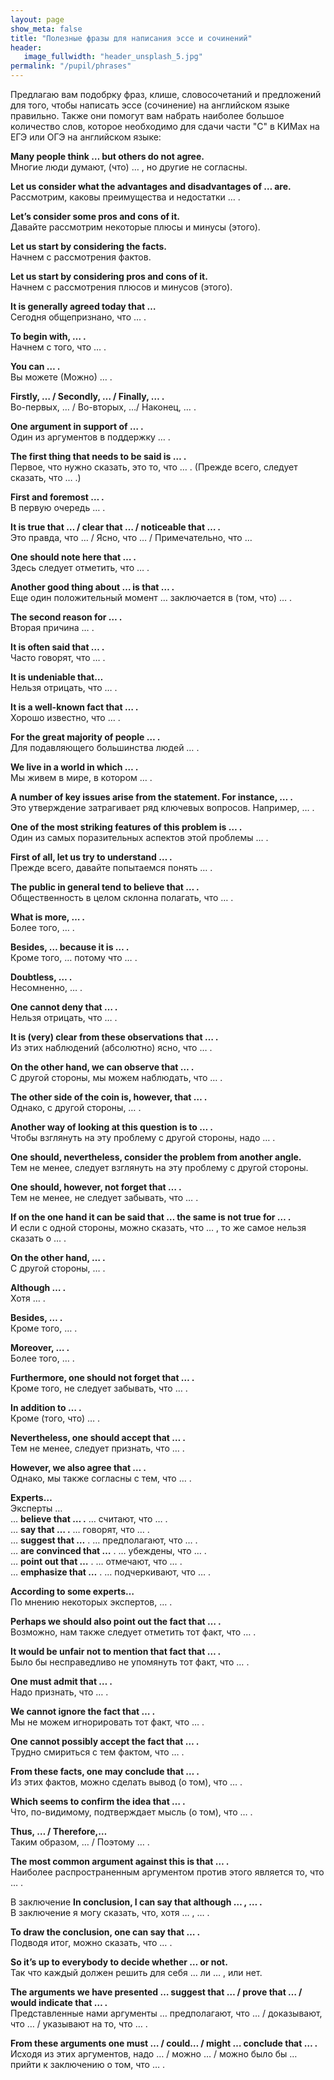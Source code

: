 ```yaml
---
layout: page
show_meta: false
title: "Полезные фразы для написания эссе и сочинений"
header:
   image_fullwidth: "header_unsplash_5.jpg"
permalink: "/pupil/phrases"
---
```

Предлагаю вам подобрку фраз, клише, словосочетаний и предложений для того, чтобы написать эссе (сочинение) на английском языке правильно. 
Также они помогут вам набрать наиболее большое количество слов, которое необходимо для сдачи части "C" в КИМах на ЕГЭ или ОГЭ на английском языке:

 
**Many people think … but others do not agree.**  
Многие люди думают, (что) … , но другие не согласны.

**Let us consider what the advantages and disadvantages of … are.**  
Рассмотрим, каковы преимущества и недостатки … .

**Let’s consider some pros and cons of it.**  
Давайте рассмотрим некоторые плюсы и минусы (этого).

**Let us start by considering the facts.**  
Начнем с рассмотрения фактов.

**Let us start by considering pros and cons of it.**  
Начнем с рассмотрения плюсов и минусов (этого).

**It is generally agreed today that …**  
Сегодня общепризнано, что … .

**To begin with, … .**  
Начнем с того, что … .

**You can … .**  
Вы можете (Можно) … .

**Firstly, … / Secondly, … / Finally, … .**  
Во-первых, … / Во-вторых, …/ Наконец, … .

**One argument in support of … .**  
Один из аргументов в поддержку … .

**The first thing that needs to be said is … .**  
Первое, что нужно сказать, это то, что … .
(Прежде всего, следует сказать, что … .)

**First and foremost … .**  
В первую очередь … .

**It is true that … / clear that … / noticeable that … .**  
Это правда, что … / Ясно, что … / Примечательно, что …

**One should note here that … .**  
Здесь следует отметить, что … .

**Another good thing about … is that … .**  
Еще один положительный момент … заключается в (том, что) … .

**The second reason for … .**  
Вторая причина … .

**It is often said that … .**  
Часто говорят, что … .

**It is undeniable that…**  
Нельзя отрицать, что … .

**It is a well-known fact that … .**  
Хорошо известно, что … .

**For the great majority of people … .**  
Для подавляющего большинства людей … .

**We live in a world in which … .**  
Мы живем в мире, в котором … .

**A number of key issues arise from the statement. For instance, … .**  
Это утверждение затрагивает ряд ключевых вопросов. Например, … .

**One of the most striking features of this problem is … .**  
Один из самых поразительных аспектов этой проблемы … .

**First of all, let us try to understand … .**  
Прежде всего, давайте попытаемся понять … .

**The public in general tend to believe that … .**  
Общественность в целом склонна полагать, что … .

**What is more, … .**  
Более того, … .

**Besides, … because it is … .**  
Кроме того, … потому что … .

**Doubtless, … .**  
Несомненно, … .

**One cannot deny that … .**  
Нельзя отрицать, что … .

**It is (very) clear from these observations that … .**  
Из этих наблюдений (абсолютно) ясно, что … .

**On the other hand, we can observe that … .**  
С другой стороны, мы можем наблюдать, что … .

**The other side of the coin is, however, that … .**  
Однако, с другой стороны, … .

**Another way of looking at this question is to … .**  
Чтобы взглянуть на эту проблему с другой стороны, надо … .

**One should, nevertheless, consider the problem from another angle.**  
Тем не менее, следует взглянуть на эту проблему с другой стороны.

**One should, however, not forget that … .**  
Тем не менее, не следует забывать, что … .

**If on the one hand it can be said that … the same is not true for … .**  
И если с одной стороны, можно сказать, что … , то же самое нельзя сказать о … .

**On the other hand, … .**  
С другой стороны, … .

**Although … .**  
Хотя … .

**Besides, … .**  
Кроме того, … .

**Moreover, … .**  
Более того, … .

**Furthermore, one should not forget that … .**  
Кроме того, не следует забывать, что … .

**In addition to … .**  
Кроме (того, что) … .

**Nevertheless, one should accept that … .**  
Тем не менее, следует признать, что … .

**However, we also agree that … .**  
Однако, мы также согласны с тем, что … .

**Experts…**  
Эксперты …  
… **believe that … .** … считают, что … .    
… **say that … .** … говорят, что … .    
… **suggest that …** . … предполагают, что … .    
… **are convinced that …** . … убеждены, что … .    
… **point out that …** . … отмечают, что … .    
… **emphasize that …** . … подчеркивают, что … .    

**According to some experts…**  
По мнению некоторых экспертов, … .

**Perhaps we should also point out the fact that … .**  
Возможно, нам также следует отметить тот факт, что … .

**It would be unfair not to mention that fact that … .**  
Было бы несправедливо не упомянуть тот факт, что … .

**One must admit that … .**  
Надо признать, что … .

**We cannot ignore the fact that … .**  
Мы не можем игнорировать тот факт, что … .

**One cannot possibly accept the fact that … .**  
Трудно смириться с тем фактом, что … .

**From these facts, one may conclude that … .**  
Из этих фактов, можно сделать вывод (о том), что … .

**Which seems to confirm the idea that … .**  
Что, по-видимому, подтверждает мысль (о том), что … .

**Thus, … / Therefore,…**  
Таким образом, … / Поэтому … .

**The most common argument against this is that … .**  
Наиболее распространенным аргументом против этого является то, что … .

В заключение
**In conclusion, I can say that although … , … .**  
В заключение я могу сказать, что, хотя … , … .

**To draw the conclusion, one can say that … .**  
Подводя итог, можно сказать, что … .

**So it’s up to everybody to decide whether … or not.**  
Так что каждый должен решить для себя … ли … , или нет.

**The arguments we have presented … suggest that … / prove that … / would indicate that … .**  
Представленные нами аргументы … предполагают, что … / доказывают, что … / указывают на то, что … .

**From these arguments one must … / could… / might … conclude that … .**  
Исходя из этих аргументов, надо … / можно … / можно было бы … прийти к заключению о том, что … .
